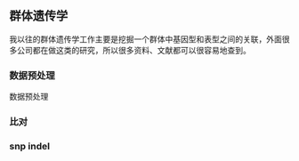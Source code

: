 ## 群体遗传学
我以往的群体遗传学工作主要是挖掘一个群体中基因型和表型之间的关联，外面很多公司都在做这类的研究，所以很多资料、文献都可以很容易地查到。
### 数据预处理
数据预处理
### 比对
### snp indel
